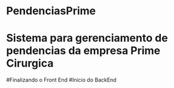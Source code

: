 # PendenciasPrime
# Sistema para gerenciamento de pendencias da empresa Prime Cirurgica
#Finalizando o Front End
#Inicio do BackEnd
